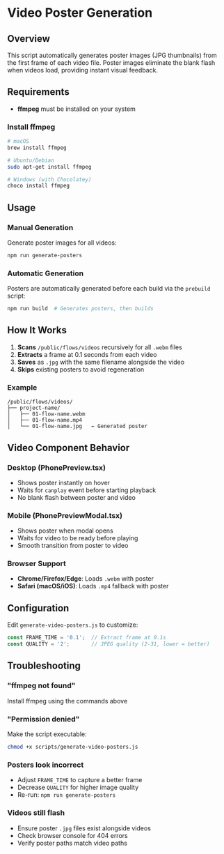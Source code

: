 # Video Poster Generation

## Overview

This script automatically generates poster images (JPG thumbnails) from the first frame of each video file. Poster images eliminate the blank flash when videos load, providing instant visual feedback.

## Requirements

- **ffmpeg** must be installed on your system

### Install ffmpeg

```bash
# macOS
brew install ffmpeg

# Ubuntu/Debian
sudo apt-get install ffmpeg

# Windows (with Chocolatey)
choco install ffmpeg
```

## Usage

### Manual Generation

Generate poster images for all videos:

```bash
npm run generate-posters
```

### Automatic Generation

Posters are automatically generated before each build via the `prebuild` script:

```bash
npm run build  # Generates posters, then builds
```

## How It Works

1. **Scans** `/public/flows/videos` recursively for all `.webm` files
2. **Extracts** a frame at 0.1 seconds from each video
3. **Saves** as `.jpg` with the same filename alongside the video
4. **Skips** existing posters to avoid regeneration

### Example

```
/public/flows/videos/
├── project-name/
│   ├── 01-flow-name.webm
│   ├── 01-flow-name.mp4
│   └── 01-flow-name.jpg   ← Generated poster
```

## Video Component Behavior

### Desktop (PhonePreview.tsx)
- Shows poster instantly on hover
- Waits for `canplay` event before starting playback
- No blank flash between poster and video

### Mobile (PhonePreviewModal.tsx)
- Shows poster when modal opens
- Waits for video to be ready before playing
- Smooth transition from poster to video

### Browser Support
- **Chrome/Firefox/Edge**: Loads `.webm` with poster
- **Safari (macOS/iOS)**: Loads `.mp4` fallback with poster

## Configuration

Edit `generate-video-posters.js` to customize:

```javascript
const FRAME_TIME = '0.1';  // Extract frame at 0.1s
const QUALITY = '2';       // JPEG quality (2-31, lower = better)
```

## Troubleshooting

### "ffmpeg not found"
Install ffmpeg using the commands above

### "Permission denied"
Make the script executable:
```bash
chmod +x scripts/generate-video-posters.js
```

### Posters look incorrect
- Adjust `FRAME_TIME` to capture a better frame
- Decrease `QUALITY` for higher image quality
- Re-run: `npm run generate-posters`

### Videos still flash
- Ensure poster `.jpg` files exist alongside videos
- Check browser console for 404 errors
- Verify poster paths match video paths
